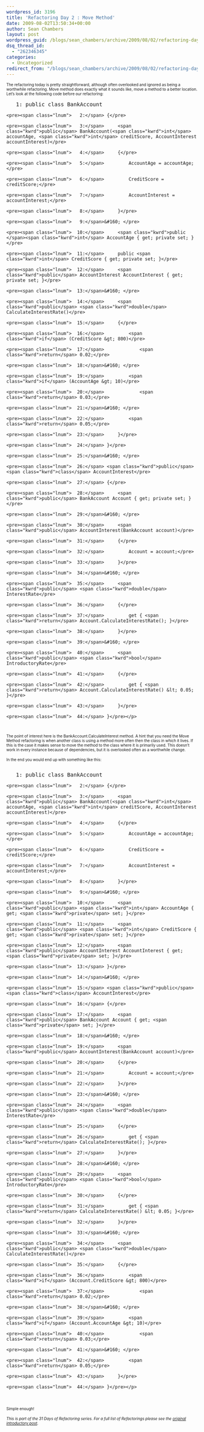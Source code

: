 ```yaml
---
wordpress_id: 3196
title: 'Refactoring Day 2 : Move Method'
date: 2009-08-02T13:50:34+00:00
author: Sean Chambers
layout: post
wordpress_guid: /blogs/sean_chambers/archive/2009/08/02/refactoring-day-2-move-method.aspx
dsq_thread_id:
  - "262346345"
categories:
  - Uncategorized
redirect_from: "/blogs/sean_chambers/archive/2009/08/02/refactoring-day-2-move-method.aspx/"
---
```

_<font size="1"></font>_

_<font size="1"></font>_

_<font size="1"></font>_

_<font size="1"></font>_

<font size="1">The refactoring today is pretty straightforward, although often overlooked and ignored as being a worthwhile refactoring. Move method does exactly what it sounds like, move a method to a better location. Let’s look at the following code before our refactoring:</font>

<div class="csharpcode-wrapper">
  <div class="csharpcode">
    <pre><span class="lnum">   1:</span> <span class="kwrd">public</span> <span class="kwrd">class</span> BankAccount</pre>
    
    <pre><span class="lnum">   2:</span> {</pre>
    
    <pre><span class="lnum">   3:</span>     <span class="kwrd">public</span> BankAccount(<span class="kwrd">int</span> accountAge, <span class="kwrd">int</span> creditScore, AccountInterest accountInterest)</pre>
    
    <pre><span class="lnum">   4:</span>     {</pre>
    
    <pre><span class="lnum">   5:</span>         AccountAge = accountAge;</pre>
    
    <pre><span class="lnum">   6:</span>         CreditScore = creditScore;</pre>
    
    <pre><span class="lnum">   7:</span>         AccountInterest = accountInterest;</pre>
    
    <pre><span class="lnum">   8:</span>     }</pre>
    
    <pre><span class="lnum">   9:</span>&#160; </pre>
    
    <pre><span class="lnum">  10:</span>     <span class="kwrd">public </span><span class="kwrd">int</span> AccountAge { get; private set; }</pre>
    
    <pre><span class="lnum">  11:</span>     public <span class="kwrd">int</span> CreditScore { get; private set; }</pre>
    
    <pre><span class="lnum">  12:</span>     <span class="kwrd">public</span> AccountInterest AccountInterest { get; private set; }</pre>
    
    <pre><span class="lnum">  13:</span>&#160; </pre>
    
    <pre><span class="lnum">  14:</span>     <span class="kwrd">public</span> <span class="kwrd">double</span> CalculateInterestRate()</pre>
    
    <pre><span class="lnum">  15:</span>     {</pre>
    
    <pre><span class="lnum">  16:</span>         <span class="kwrd">if</span> (CreditScore &gt; 800)</pre>
    
    <pre><span class="lnum">  17:</span>             <span class="kwrd">return</span> 0.02;</pre>
    
    <pre><span class="lnum">  18:</span>&#160; </pre>
    
    <pre><span class="lnum">  19:</span>         <span class="kwrd">if</span> (AccountAge &gt; 10)</pre>
    
    <pre><span class="lnum">  20:</span>             <span class="kwrd">return</span> 0.03;</pre>
    
    <pre><span class="lnum">  21:</span>&#160; </pre>
    
    <pre><span class="lnum">  22:</span>         <span class="kwrd">return</span> 0.05;</pre>
    
    <pre><span class="lnum">  23:</span>     }</pre>
    
    <pre><span class="lnum">  24:</span> }</pre>
    
    <pre><span class="lnum">  25:</span>&#160; </pre>
    
    <pre><span class="lnum">  26:</span> <span class="kwrd">public</span> <span class="kwrd">class</span> AccountInterest</pre>
    
    <pre><span class="lnum">  27:</span> {</pre>
    
    <pre><span class="lnum">  28:</span>     <span class="kwrd">public</span> BankAccount Account { get; private set; }</pre>
    
    <pre><span class="lnum">  29:</span>&#160; </pre>
    
    <pre><span class="lnum">  30:</span>     <span class="kwrd">public</span> AccountInterest(BankAccount account)</pre>
    
    <pre><span class="lnum">  31:</span>     {</pre>
    
    <pre><span class="lnum">  32:</span>         Account = account;</pre>
    
    <pre><span class="lnum">  33:</span>     }</pre>
    
    <pre><span class="lnum">  34:</span>&#160; </pre>
    
    <pre><span class="lnum">  35:</span>     <span class="kwrd">public</span> <span class="kwrd">double</span> InterestRate</pre>
    
    <pre><span class="lnum">  36:</span>     {</pre>
    
    <pre><span class="lnum">  37:</span>         get { <span class="kwrd">return</span> Account.CalculateInterestRate(); }</pre>
    
    <pre><span class="lnum">  38:</span>     }</pre>
    
    <pre><span class="lnum">  39:</span>&#160; </pre>
    
    <pre><span class="lnum">  40:</span>     <span class="kwrd">public</span> <span class="kwrd">bool</span> IntroductoryRate</pre>
    
    <pre><span class="lnum">  41:</span>     {</pre>
    
    <pre><span class="lnum">  42:</span>         get { <span class="kwrd">return</span> Account.CalculateInterestRate() &lt; 0.05; }</pre>
    
    <pre><span class="lnum">  43:</span>     }</pre>
    
    <pre><span class="lnum">  44:</span> }</pre></p>
  </div>
</div>

<font size="1"><br /> <br />The point of interest here is the BankAccount.CalculateInterest method. A hint that you need the Move Method refactoring is when another class is using a method more often then the class in which it lives. If this is the case it makes sense to move the method to the class where it is primarily used. This doesn’t work in every instance because of dependencies, but it is overlooked often as a worthwhile change.</font>

<font size="1">In the end you would end up with something like this:<br /> <br /></font>

<div class="csharpcode-wrapper">
  <div class="csharpcode">
    <pre><span class="lnum">   1:</span> <span class="kwrd">public</span> <span class="kwrd">class</span> BankAccount</pre>
    
    <pre><span class="lnum">   2:</span> {</pre>
    
    <pre><span class="lnum">   3:</span>     <span class="kwrd">public</span> BankAccount(<span class="kwrd">int</span> accountAge, <span class="kwrd">int</span> creditScore, AccountInterest accountInterest)</pre>
    
    <pre><span class="lnum">   4:</span>     {</pre>
    
    <pre><span class="lnum">   5:</span>         AccountAge = accountAge;</pre>
    
    <pre><span class="lnum">   6:</span>         CreditScore = creditScore;</pre>
    
    <pre><span class="lnum">   7:</span>         AccountInterest = accountInterest;</pre>
    
    <pre><span class="lnum">   8:</span>     }</pre>
    
    <pre><span class="lnum">   9:</span>&#160; </pre>
    
    <pre><span class="lnum">  10:</span>     <span class="kwrd">public</span> <span class="kwrd">int</span> AccountAge { get; <span class="kwrd">private</span> set; }</pre>
    
    <pre><span class="lnum">  11:</span>     <span class="kwrd">public</span> <span class="kwrd">int</span> CreditScore { get; <span class="kwrd">private</span> set; }</pre>
    
    <pre><span class="lnum">  12:</span>     <span class="kwrd">public</span> AccountInterest AccountInterest { get; <span class="kwrd">private</span> set; }</pre>
    
    <pre><span class="lnum">  13:</span> }</pre>
    
    <pre><span class="lnum">  14:</span>&#160; </pre>
    
    <pre><span class="lnum">  15:</span> <span class="kwrd">public</span> <span class="kwrd">class</span> AccountInterest</pre>
    
    <pre><span class="lnum">  16:</span> {</pre>
    
    <pre><span class="lnum">  17:</span>     <span class="kwrd">public</span> BankAccount Account { get; <span class="kwrd">private</span> set; }</pre>
    
    <pre><span class="lnum">  18:</span>&#160; </pre>
    
    <pre><span class="lnum">  19:</span>     <span class="kwrd">public</span> AccountInterest(BankAccount account)</pre>
    
    <pre><span class="lnum">  20:</span>     {</pre>
    
    <pre><span class="lnum">  21:</span>         Account = account;</pre>
    
    <pre><span class="lnum">  22:</span>     }</pre>
    
    <pre><span class="lnum">  23:</span>&#160; </pre>
    
    <pre><span class="lnum">  24:</span>     <span class="kwrd">public</span> <span class="kwrd">double</span> InterestRate</pre>
    
    <pre><span class="lnum">  25:</span>     {</pre>
    
    <pre><span class="lnum">  26:</span>         get { <span class="kwrd">return</span> CalculateInterestRate(); }</pre>
    
    <pre><span class="lnum">  27:</span>     }</pre>
    
    <pre><span class="lnum">  28:</span>&#160; </pre>
    
    <pre><span class="lnum">  29:</span>     <span class="kwrd">public</span> <span class="kwrd">bool</span> IntroductoryRate</pre>
    
    <pre><span class="lnum">  30:</span>     {</pre>
    
    <pre><span class="lnum">  31:</span>         get { <span class="kwrd">return</span> CalculateInterestRate() &lt; 0.05; }</pre>
    
    <pre><span class="lnum">  32:</span>     }</pre>
    
    <pre><span class="lnum">  33:</span>&#160; </pre>
    
    <pre><span class="lnum">  34:</span>     <span class="kwrd">public</span> <span class="kwrd">double</span> CalculateInterestRate()</pre>
    
    <pre><span class="lnum">  35:</span>     {</pre>
    
    <pre><span class="lnum">  36:</span>         <span class="kwrd">if</span> (Account.CreditScore &gt; 800)</pre>
    
    <pre><span class="lnum">  37:</span>             <span class="kwrd">return</span> 0.02;</pre>
    
    <pre><span class="lnum">  38:</span>&#160; </pre>
    
    <pre><span class="lnum">  39:</span>         <span class="kwrd">if</span> (Account.AccountAge &gt; 10)</pre>
    
    <pre><span class="lnum">  40:</span>             <span class="kwrd">return</span> 0.03;</pre>
    
    <pre><span class="lnum">  41:</span>&#160; </pre>
    
    <pre><span class="lnum">  42:</span>         <span class="kwrd">return</span> 0.05;</pre>
    
    <pre><span class="lnum">  43:</span>     }</pre>
    
    <pre><span class="lnum">  44:</span> }</pre></p>
  </div>
</div>

<div class="csharpcode-wrapper">
  <div class="csharpcode">
    <pre>&#160;</pre></p>
  </div>
</div>

<font size="1">Simple enough!</font>

_<font size="1"></font>_

_<font size="1">This is part of the 31 Days of Refactoring series. For a full list of Refactorings please see the <a href="https://lostechies.com/blogs/sean_chambers/archive/2009/08/01/31-days-of-refactoring.aspx" target="_blank">original introductory post</a>.</font>_